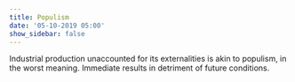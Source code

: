 ```yaml
---
title: Populism
date: '05-10-2019 05:00'
show_sidebar: false
---
```


Industrial production unaccounted for its externalities is akin to populism, in the worst meaning. Immediate results in detriment of future conditions.